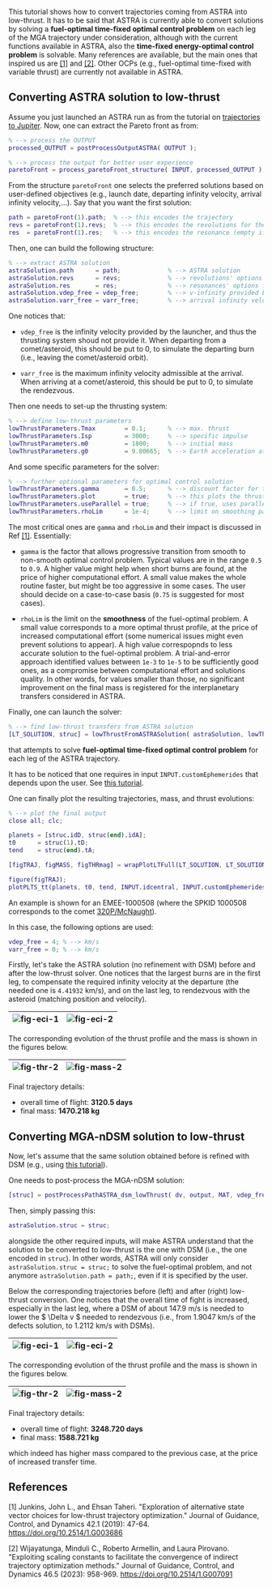 This tutorial shows how to convert trajectories coming from ASTRA into low-thrust. It has to be said that ASTRA is currently able to convert solutions by solving a **fuel-optimal time-fixed optimal control problem** on each leg of the MGA trajectory under consideration, although with the current functions available in ASTRA, also the **time-fixed energy-optimal control problem** is solvable. Many references are available, but the main ones that inspired us are [[1]](#1) and [[2]](#2). Other OCPs (e.g., fuel-optimal time-fixed with variable thrust) are currently not available in ASTRA. 

<!-- It is important to recall that currently ASTRA supports the solution to the following optimal control problems (OCPs):

- Energy-optimal time-fixed optimal control problem
- Fuel-optimal time-fixed optimal contorl problem
- Time-optimal control problem (*soon to be released...*)

Other OCPs (e.g., fuel-optimal time-fixed with variable thrust) are currently not available in ASTRA.  -->

## Converting ASTRA solution to low-thrust

Assume you just launched an ASTRA run as from the tutorial on [trajectories to Jupiter](./trips_to_jupiter.md). Now, one can extract the Pareto front as from:

```matlab
% --> process the OUTPUT
processed_OUTPUT = postProcessOutputASTRA( OUTPUT );

% --> process the output for better user experience
paretoFront = process_paretoFront_structure( INPUT, processed_OUTPUT );
```

From the structure ```paretoFront``` one selects the preferred solutions based on user-defined objectives (e.g., launch date, departing infinity velocity, arrival infinity velocity,...). Say that you want the first solution:

```matlab
path = paretoFront(1).path;  % --> this encodes the trajectory
revs = paretoFront(1).revs;  % --> this encodes the revolutions for the Lambert solver
res  = paretoFront(1).res;   % --> this encodes the resonance (empty if no resonances are present)
```

Then, one can build the following structure:

```matlab
% --> extract ASTRA solution
astraSolution.path      = path;             % --> ASTRA solution
astraSolution.revs      = revs;             % --> revolutions' options from ASTRA solution
astraSolution.res       = res;              % --> resonances' options from ASTRA solution
astraSolution.vdep_free = vdep_free;        % --> v-infinity provided by launcher 'for free' [km/s]
astraSolution.varr_free = varr_free;        % --> arrival infinity velocity 'for free' [km/s]
```

One notices that:

- ```vdep_free``` is the infinity velocity provided by the launcher, and thus the thrusting system shoud not provide it. When departing from a comet/asteroid, this should be put to 0, to simulate the departing burn (i.e., leaving the comet/asteroid orbit).

- ```varr_free``` is the maximum infinity velocity admissible at the arrival. When arriving at a comet/asteroid, this should be put to 0, to simulate the rendezvous.

Then one needs to set-up the thrusting system:

```matlab
% --> define low-thrust parameters
lowThrustParameters.Tmax        = 0.1;      % --> max. thrust                       [N]
lowThrustParameters.Isp         = 3000;     % --> specific impulse                  [s]
lowThrustParameters.m0          = 1800;     % --> initial mass                      [kg]    
lowThrustParameters.g0          = 9.80665;  % --> Earth acceleration at sea level   [m/s]
```

And some specific parameters for the solver:

```matlab
% --> further optional parameters for optimal control solution
lowThrustParameters.gamma       = 0.5;      % --> discount factor for the smoothing parameter (default is 0.5)
lowThrustParameters.plot        = true;     % --> this plots the thrust evolution over time for different rho (default is false)
lowThrustParameters.useParallel = true;     % --> if true, uses parallel for fsolve (default is false)
lowThrustParameters.rhoLim      = 1e-4;     % --> limit on smoothing parameter (default is 1e-5)
```

The most critical ones are ```gamma``` and ```rhoLim``` and their impact is discussed in Ref [[1]](#1). Essentially:

- ```gamma``` is the factor that allows progressive transition from smooth to non-smooth optimal control problem. Typical values are in the range ```0.5``` to ```0.9```. A higher value might help when short burns are found, at the price of higher computational effort. A small value makes the whole routine faster, but might be too aggressive in some cases. The user should decide on a case-to-case basis (```0.75``` is suggested for most cases).

- ```rhoLim``` is the limit on the **smoothness** of the fuel-optimal problem. A small value corresponds to a more optimal thrust profile, at the price of increased computational effort (some numerical issues might even prevent solutions to appear). A high value correspopnds to less accurate solution to the fuel-optimal problem. A trial-and-error approach identified values between ```1e-3``` to ```1e-5``` to be sufficiently good ones, as a compromise between computational effort and solutions quality. In other words, for values smaller than those, no significant improvement on the final mass is registered for the interplanetary transfers considered in ASTRA.

Finally, one can launch the solver:

```matlab
% --> find low-thrust transfers from ASTRA solution      
[LT_SOLUTION, struc] = lowThrustFromASTRASolution( astraSolution, lowThrustParameters, INPUT.idcentral, INPUT.customEphemerides );
```

that attempts to solve **fuel-optimal time-fixed optimal control problem** for each leg of the ASTRA trajectory.

It has to be noticed that one requires in input ```INPUT.customEphemerides``` that depends upon the user. See [this tutorial](./custom_input.md). 

One can finally plot the resulting trajectories, mass, and thrust evolutions:

```matlab
% --> plot the final output
close all; clc;

planets = [struc.idD, struc(end).idA];
t0      = struc(1).tD;
tend    = struc(end).tA;

[figTRAJ, figMASS, figTHRmag] = wrapPlotLTFull(LT_SOLUTION, LT_SOLUTION(1).LTsol.param);

figure(figTRAJ);
plotPLTS_tt(planets, t0, tend, INPUT.idcentral, INPUT.customEphemerides, 1, [], [], 0.5, '--');
```

An example is shown for an EMEE-1000508 (where the SPKID 1000508 corresponds to the comet <a href="https://ssd.jpl.nasa.gov/tools/sbdb_lookup.html#/?sstr=1000508" target="_blank">320P/McNaught</a>). 

In this case, the following options are used:

```matlab
vdep_free = 4; % --> km/s
varr_free = 0; % --> km/s
```

Firstly, let's take the ASTRA solution (no refinement with DSM) before and after the low-thrust solver. One notices that the largest burns are in the first leg, to compensate the required infinity velocity at the departure (the needed one is ```4.41932``` km/s), and on the last leg, to rendezvous with the asteroid (matching position and velocity).

| ![fig-eci-1](./img/figECI_1000508.png) | ![fig-eci-2](./img/figTRAJ_1000508.png) |
|:--------------------------------------------:|:--------------------------------------------:|

The corresponding evolution of the thrust profile and the mass is shown in the figures below.

| ![fig-thr-2](./img/figTHRmag_1000508.png) | ![fig-mass-2](./img/figMASS_1000508.png) |
|:--------------------------------------------:|:--------------------------------------------:|

Final trajectory details:

- overall time of flight: **3120.5 days**
- final mass: **1470.218 kg**

## Converting MGA-nDSM solution to low-thrust

Now, let's assume that the same solution obtained before is refined with DSM (e.g., using [this tutorial](./deep_space_man.md)).

One needs to post-process the MGA-nDSM solution:

```matlab
[struc] = postProcessPathASTRA_dsm_lowThrust( dv, output, MAT, vdep_free, varr_free, idcentral, customEphemerides )
```

Then, simply passing this:

```matlab
astraSolution.struc = struc;
```

alongside the other required inputs, will make ASTRA understand that the solution to be converted to low-thrust is the one with DSM (i.e., the one encoded in ```struc```). In other words, ASTRA will only consider ```astraSolution.struc = struc;``` to solve the fuel-optimal problem, and not anymore ```astraSolution.path = path;```, even if it is specified by the user.

Below the corresponding trajectories before (left) and after (right) low-thrust conversion. One notices that the overall time of fight is increased, especially in the last leg, where a DSM of about 147.9 m/s is needed to lower the $ \Delta v $ needed to rendezvous (i.e., from 1.9047 km/s of the defects solution, to 1.2112 km/s with DSMs).

| ![fig-eci-1](./img/figECI_dsm_1000508.png) | ![fig-eci-2](./img/figTRAJ_dsm_1000508.png) |
|:--------------------------------------------:|:--------------------------------------------:|


The corresponding evolution of the thrust profile and the mass is shown in the figures below.

| ![fig-thr-2](./img/figTHRmag_dsm_1000508.png) | ![fig-mass-2](./img/figMASS_dsm_1000508.png) |
|:--------------------------------------------:|:--------------------------------------------:|

Final trajectory details:

- overall time of flight: **3248.720 days**
- final mass: **1588.721 kg**

which indeed has higher mass compared to the previous case, at the price of increased transfer time.

## References

<a id="1">[1]</a> 
Junkins, John L., and Ehsan Taheri. "Exploration of alternative state vector choices for low-thrust trajectory optimization." Journal of Guidance, Control, and Dynamics 42.1 (2019): 47-64.
<a href="https://doi.org/10.2514/1.G003686" target="_blank">https://doi.org/10.2514/1.G003686</a>

<a id="2">[2]</a> 
Wijayatunga, Minduli C., Roberto Armellin, and Laura Pirovano. "Exploiting scaling constants to facilitate the convergence of indirect trajectory optimization methods." Journal of Guidance, Control, and Dynamics 46.5 (2023): 958-969.
<a href="https://doi.org/10.2514/1.G007091" target="_blank">https://doi.org/10.2514/1.G007091</a>
